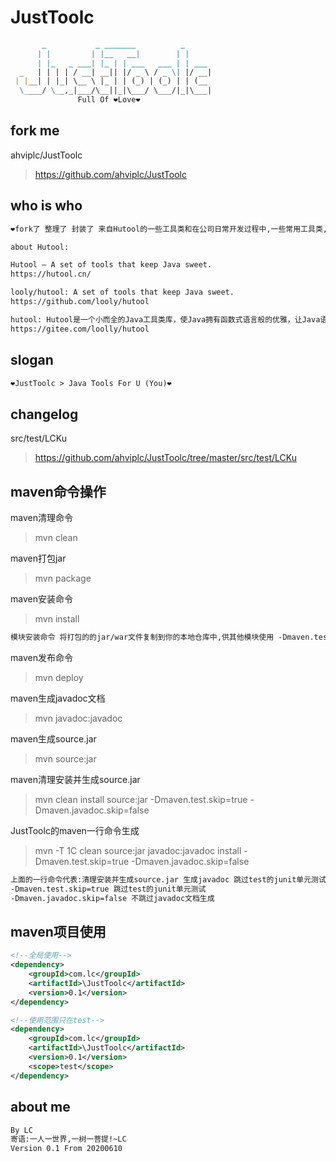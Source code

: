 # JustToolc

```markdown
       _           _ _______          _      
      | |         | |__   __|        | |     
      | |_   _ ___| |_ | | ___   ___ | | ___ 
  _   | | | | / __| __|| |/ _ \ / _ \| |/ __|
 | |__| | |_| \__ \ |_ | | (_) | (_) | | (__ 
  \____/ \__,_|___/\__||_|\___/ \___/|_|\___|
               Full Of ❤Love❤                                                           
```

## fork me
ahviplc/JustToolc 
>https://github.com/ahviplc/JustToolc

## who is who
```markdown
❤fork了 整理了 封装了 来自Hutool的一些工具类和在公司日常开发过程中,一些常用工具类,针对公司开发项目需求的工具类❤

about Hutool:

Hutool — A set of tools that keep Java sweet.
https://hutool.cn/

looly/hutool: A set of tools that keep Java sweet.
https://github.com/looly/hutool

hutool: Hutool是一个小而全的Java工具类库，使Java拥有函数式语言般的优雅，让Java语言也可以“甜甜的”。
https://gitee.com/loolly/hutool
```

## slogan
```markdown
❤JustToolc > Java Tools For U (You)❤
```

## changelog 
src/test/LCKu
> https://github.com/ahviplc/JustToolc/tree/master/src/test/LCKu

## maven命令操作
maven清理命令 
> mvn clean

maven打包jar 
> mvn package

maven安装命令 
> mvn install

```markdown
模块安装命令 将打包的的jar/war文件复制到你的本地仓库中,供其他模块使用 -Dmaven.test.skip=true 跳过测试(同时会跳过test compile)
```

maven发布命令 
> mvn deploy

maven生成javadoc文档 
> mvn javadoc:javadoc

maven生成source.jar 
> mvn source:jar

maven清理安装并生成source.jar 
> mvn clean install source:jar -Dmaven.test.skip=true -Dmaven.javadoc.skip=false

JustToolc的maven一行命令生成 
>  mvn -T 1C clean source:jar javadoc:javadoc install -Dmaven.test.skip=true -Dmaven.javadoc.skip=false

```markdown
上面的一行命令代表:清理安装并生成source.jar 生成javadoc 跳过test的junit单元测试 不跳过javadoc文档生成
-Dmaven.test.skip=true 跳过test的junit单元测试
-Dmaven.javadoc.skip=false 不跳过javadoc文档生成
```

## maven项目使用
```xml
<!--全局使用-->
<dependency>
    <groupId>com.lc</groupId>
    <artifactId>\JustToolc</artifactId>
    <version>0.1</version>
</dependency>

<!--使用范围只在test-->
<dependency>
    <groupId>com.lc</groupId>
    <artifactId>\JustToolc</artifactId>
    <version>0.1</version>
    <scope>test</scope>
</dependency>
```
## about me
```markdown
By LC
寄语:一人一世界,一树一菩提!~LC
Version 0.1 From 20200610 
```

